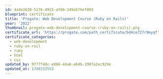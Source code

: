 ```yaml
---
id: 4ade2630-517b-4915-af6b-249a5f6ef893
blueprint: certificate
title: 'Progate: Web Development Course (Ruby on Rails)'
year: '2022'
thumbnail: progate-web-development-course-(ruby-on-rails).png
certificate_url: 'https://progate.com/path_certificate/bd4ce727r9myqf'
certificate_categories:
  - web-development
  - ruby-on-rail
  - ruby
  - html
  - css
updated_by: 9777f40c-e866-44a6-a64b-1907a2ec929e
updated_at: 1748332553
---
```

